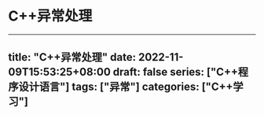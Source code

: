 # C++异常处理

---
title: "C++异常处理"
date: 2022-11-09T15:53:25+08:00
draft: false
series: ["C++程序设计语言"]
tags: ["异常"]
categories: ["C++学习"]
---
